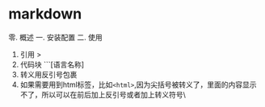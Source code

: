# markdown
零. 概述
一. 安装配置
二. 使用
1. 引用 >
2. 代码块 ```[语言名称]  
3. 转义用反引号包裹
4. 如果需要用到html标签，比如`<html>`,因为尖括号被转义了，里面的内容显示不了，所以可以在前后加上反引号或者加上转义符号\
